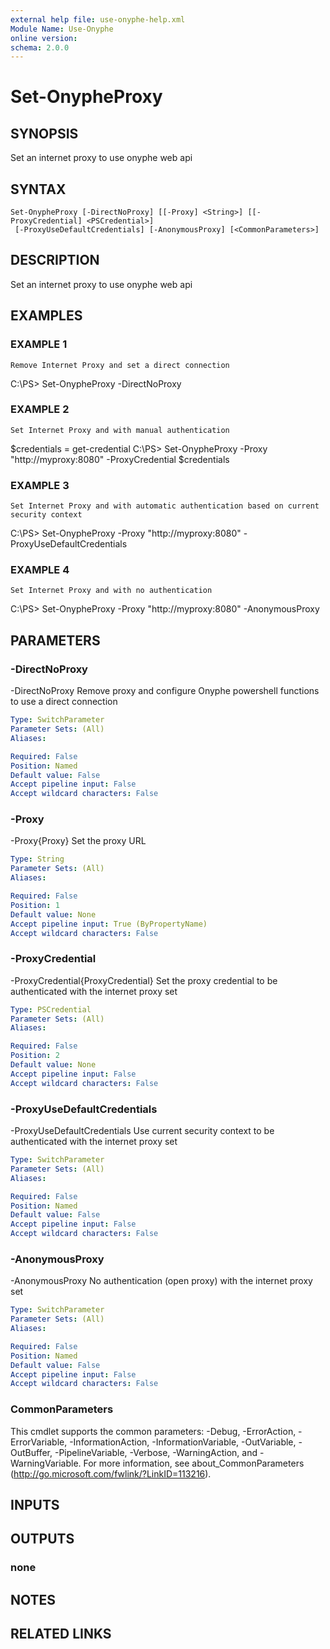 ```yaml
---
external help file: use-onyphe-help.xml
Module Name: Use-Onyphe
online version:
schema: 2.0.0
---
```


# Set-OnypheProxy

## SYNOPSIS
Set an internet proxy to use onyphe web api

## SYNTAX

```
Set-OnypheProxy [-DirectNoProxy] [[-Proxy] <String>] [[-ProxyCredential] <PSCredential>]
 [-ProxyUseDefaultCredentials] [-AnonymousProxy] [<CommonParameters>]
```

## DESCRIPTION
Set an internet proxy to use onyphe web api

## EXAMPLES

### EXAMPLE 1
```
Remove Internet Proxy and set a direct connection
```

C:\PS\> Set-OnypheProxy -DirectNoProxy

### EXAMPLE 2
```
Set Internet Proxy and with manual authentication
```

$credentials = get-credential 
C:\PS\> Set-OnypheProxy -Proxy "http://myproxy:8080" -ProxyCredential $credentials

### EXAMPLE 3
```
Set Internet Proxy and with automatic authentication based on current security context
```

C:\PS\> Set-OnypheProxy -Proxy "http://myproxy:8080" -ProxyUseDefaultCredentials

### EXAMPLE 4
```
Set Internet Proxy and with no authentication
```

C:\PS\> Set-OnypheProxy -Proxy "http://myproxy:8080" -AnonymousProxy

## PARAMETERS

### -DirectNoProxy
-DirectNoProxy
Remove proxy and configure Onyphe powershell functions to use a direct connection

```yaml
Type: SwitchParameter
Parameter Sets: (All)
Aliases:

Required: False
Position: Named
Default value: False
Accept pipeline input: False
Accept wildcard characters: False
```

### -Proxy
-Proxy{Proxy}
Set the proxy URL

```yaml
Type: String
Parameter Sets: (All)
Aliases:

Required: False
Position: 1
Default value: None
Accept pipeline input: True (ByPropertyName)
Accept wildcard characters: False
```

### -ProxyCredential
-ProxyCredential{ProxyCredential}
Set the proxy credential to be authenticated with the internet proxy set

```yaml
Type: PSCredential
Parameter Sets: (All)
Aliases:

Required: False
Position: 2
Default value: None
Accept pipeline input: False
Accept wildcard characters: False
```

### -ProxyUseDefaultCredentials
-ProxyUseDefaultCredentials
Use current security context to be authenticated with the internet proxy set

```yaml
Type: SwitchParameter
Parameter Sets: (All)
Aliases:

Required: False
Position: Named
Default value: False
Accept pipeline input: False
Accept wildcard characters: False
```

### -AnonymousProxy
-AnonymousProxy
No authentication (open proxy) with the internet proxy set

```yaml
Type: SwitchParameter
Parameter Sets: (All)
Aliases:

Required: False
Position: Named
Default value: False
Accept pipeline input: False
Accept wildcard characters: False
```

### CommonParameters
This cmdlet supports the common parameters: -Debug, -ErrorAction, -ErrorVariable, -InformationAction, -InformationVariable, -OutVariable, -OutBuffer, -PipelineVariable, -Verbose, -WarningAction, and -WarningVariable. For more information, see about_CommonParameters (http://go.microsoft.com/fwlink/?LinkID=113216).

## INPUTS

## OUTPUTS

### none
## NOTES

## RELATED LINKS
